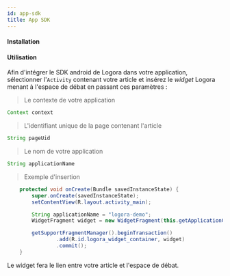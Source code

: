```yaml
---
id: app-sdk
title: App SDK
---
```


#### Installation

#### Utilisation

Afin d'intégrer le SDK android de Logora dans votre application, sélectionner l'`Activity` contenant votre article et insérez le _widget_ Logora menant à l'espace de débat en passant ces paramètres : 

> Le contexte de votre application
```java 
Context context
```

> L'identifiant unique de la page contenant l'article
```java 
String pageUid
``` 

> Le nom de votre application
```java
String applicationName
```


> Exemple d'insertion
```java
    protected void onCreate(Bundle savedInstanceState) {
        super.onCreate(savedInstanceState);
        setContentView(R.layout.activity_main);

        String applicationName = "logora-demo";
        WidgetFragment widget = new WidgetFragment(this.getApplicationContext(), "1111111111", applicationName);

        getSupportFragmentManager().beginTransaction()
                .add(R.id.logora_widget_container, widget)
                .commit();
    }
```

Le widget fera le lien entre votre article et l'espace de débat.